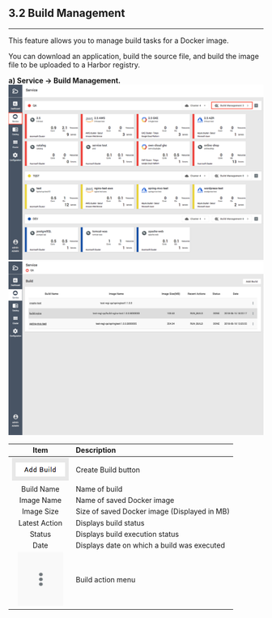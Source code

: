 ## 3.2 Build Management

---

This feature allows you to manage build tasks for a Docker image.

You can download an application, build the source file, and build the image file to be uploaded to a Harbor registry.

**a\) Service → Build Management.**![](/assets/EN/2.5/3.2_1.png)![](/assets/EN/2.5/3.2_2.png)

| **Item** | **Description** |
| :---: | :--- |
| ![](/assets/EN/2.5/3.2_3.png) | Create Build button |
| Build Name | Name of build |
| Image Name | Name of saved Docker image |
| Image Size | Size of saved Docker image \(Displayed in MB\) |
| Latest Action | Displays build status |
| Status | Displays build execution status |
| Date | Displays date on which a build was executed |
| <img src="/assets/EN/2.5/3.2_4.png" width="80%" /> | Build action menu |



